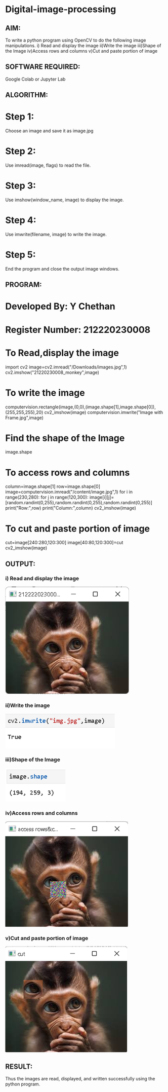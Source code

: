 # Digital-image-processing

## AIM:
To write a python program using OpenCV to do the following image manipulations. 
i) Read and display the image
ii)Write the image
iii)Shape of the Image
iv)Access rows and columns
v)Cut and paste portion of image
## SOFTWARE REQUIRED:
Google Colab or Jupyter Lab
## ALGORITHM:
# Step 1: 
Choose an image and save it as image.jpg
# Step 2:
Use imread(image, flags) to read the file.
# Step 3:
Use imshow(window_name, image) to display the image.
# Step 4:
Use imwrite(filename, image) to write the image.
# Step 5:
End the program and close the output image windows.
## PROGRAM:

# Developed By: Y Chethan 
# Register Number: 212220230008
# To Read,display the image

import cv2
image=cv2.imread("/Downloads/images.jpg",1)
cv2.imshow("21220230008_monkey",image)

# To write the image

computervision.rectangle(image,(0,0),(image.shape[1],image.shape[0]),(255,255,255),20)
cv2_imshow(image)
computervision.imwrite("Image with Frame.jpg",image)

# Find the shape of the Image

image.shape

# To access rows and columns

column=image.shape[1]
row=image.shape[0]
image=computervision.imread("/content/image.jpg",1)
for i in range(230,280):
  for j in range(120,300):
    image[i][j]=[random.randint(0,255),random.randint(0,255),random.randint(0,255)]
print("Row:",row)
print("Column:",column)
cv2_imshow(image)

# To cut and paste portion of image

cut=image[240:280,120:300]
image[40:80,120:300]=cut
cv2_imshow(image)


## OUTPUT:
### i) Read and display the image
![](images/show.png)
### ii)Write the image
![](images/write.png)
### iii)Shape of the Image
![](images/shape.png)
### iv)Access rows and columns
![](images/access.png)
### v)Cut and paste portion of image
![](images/cut.png)
## RESULT:
Thus the images are read, displayed, and written successfully using the python program.
